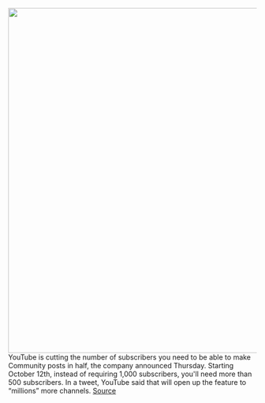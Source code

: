 <img src='https://cdn.vox-cdn.com/thumbor/N1QC25SoeRK9f4cD08sU8Htxtos=/0x0:2040x1360/1200x800/filters:focal(857x517:1183x843)/cdn.vox-cdn.com/uploads/chorus_image/image/69835553/acastro_180403_1777_youtube_0001.0.jpg' width='700px' /><br/>
YouTube is cutting the number of subscribers you need to be able to make Community posts in half, the company announced Thursday. Starting October 12th, instead of requiring 1,000 subscribers, you'll need more than 500 subscribers. In a tweet, YouTube said that will open up the feature to “millions” more channels.
<a href='https://www.theverge.com/2021/9/9/22664973/youtube-community-posts-subscribers-halves'> Source <a/>